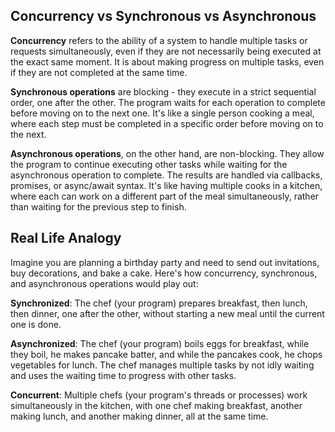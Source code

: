 ## Concurrency vs Synchronous vs Asynchronous

**Concurrency** refers to the ability of a system to handle multiple tasks or requests simultaneously, even if they are not necessarily being executed at the exact same moment.
It is about making progress on multiple tasks, even if they are not completed at the same time.

**Synchronous operations** are blocking - they execute in a strict sequential order, one after the other.
The program waits for each operation to complete before moving on to the next one.
It's like a single person cooking a meal, where each step must be completed in a specific order before moving on to the next.

**Asynchronous operations**, on the other hand, are non-blocking.
They allow the program to continue executing other tasks while waiting for the asynchronous operation to complete.
The results are handled via callbacks, promises, or async/await syntax.
It's like having multiple cooks in a kitchen, where each can work on a different part of the meal simultaneously, rather than waiting for the previous step to finish.

## Real Life Analogy

Imagine you are planning a birthday party and need to send out invitations, buy decorations, and bake a cake.
Here's how concurrency, synchronous, and asynchronous operations would play out:

**Synchronized**: The chef (your program) prepares breakfast, then lunch, then dinner, one after the other, without starting a new meal until the current one is done.

**Asynchronized**: The chef (your program) boils eggs for breakfast, while they boil, he makes pancake batter, and while the pancakes cook, he chops vegetables for lunch.
The chef manages multiple tasks by not idly waiting and uses the waiting time to progress with other tasks.

**Concurrent**: Multiple chefs (your program's threads or processes) work simultaneously in the kitchen, with one chef making breakfast, another making lunch, and another making dinner, all at the same time.


